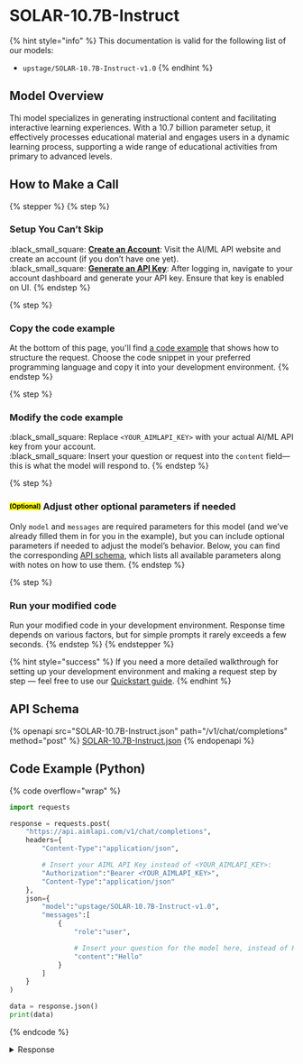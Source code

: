 # SOLAR-10.7B-Instruct

{% hint style="info" %}
This documentation is valid for the following list of our models:

* `upstage/SOLAR-10.7B-Instruct-v1.0`
{% endhint %}

## Model Overview

Thi model specializes in generating instructional content and facilitating interactive learning experiences. With a 10.7 billion parameter setup, it effectively processes educational material and engages users in a dynamic learning process, supporting a wide range of educational activities from primary to advanced levels.

## How to Make a Call

{% stepper %}
{% step %}
### Setup You Can’t Skip&#x20;

:black\_small\_square:  [**Create an Account**](https://aimlapi.com/app/sign-up): Visit the AI/ML API website and create an account (if you don’t have one yet).\
:black\_small\_square:  [**Generate an API Key**](https://aimlapi.com/app/keys): After logging in, navigate to your account dashboard and generate your API key. Ensure that key is enabled on UI.
{% endstep %}

{% step %}
### Copy the code example

At the bottom of this page, you'll find [a code example](SOLAR-10.7B-Instruct.md#code-example-python) that shows how to structure the request. Choose the code snippet in your preferred programming language and copy it into your development environment.
{% endstep %}

{% step %}
### Modify the code example

:black\_small\_square:  Replace `<YOUR_AIMLAPI_KEY>` with your actual AI/ML API key from your account.\
:black\_small\_square:  Insert your question or request into the `content` field—this is what the model will respond to.
{% endstep %}

{% step %}
### <sup><sub><mark style="background-color:yellow;">(Optional)<mark style="background-color:yellow;"><sub></sup> Adjust other optional parameters if needed

Only `model` and `messages` are required parameters for this model (and we’ve already filled them in for you in the example), but you can include optional parameters if needed to adjust the model’s behavior. Below, you can find the corresponding [API schema](SOLAR-10.7B-Instruct.md#api-schema), which lists all available parameters along with notes on how to use them.
{% endstep %}

{% step %}
### Run your modified code

Run your modified code in your development environment. Response time depends on various factors, but for simple prompts it rarely exceeds a few seconds.
{% endstep %}
{% endstepper %}

{% hint style="success" %}
If you need a more detailed walkthrough for setting up your development environment and making a request step by step — feel free to use our [Quickstart guide](../../../quickstart/setting-up.md).
{% endhint %}

## API Schema

{% openapi src="SOLAR-10.7B-Instruct.json" path="/v1/chat/completions" method="post" %}
[SOLAR-10.7B-Instruct.json](SOLAR-10.7B-Instruct.json)
{% endopenapi %}

## Code Example (Python)

{% code overflow="wrap" %}
```python
import requests

response = requests.post(
    "https://api.aimlapi.com/v1/chat/completions",
    headers={
        "Content-Type":"application/json", 

        # Insert your AIML API Key instead of <YOUR_AIMLAPI_KEY>:
        "Authorization":"Bearer <YOUR_AIMLAPI_KEY>",
        "Content-Type":"application/json"
    },
    json={
        "model":"upstage/SOLAR-10.7B-Instruct-v1.0",
        "messages":[
            {
                "role":"user",

                # Insert your question for the model here, instead of Hello:
                "content":"Hello"
            }
        ]
    }
)

data = response.json()
print(data)
```
{% endcode %}

<details>

<summary>Response</summary>

{% code overflow="wrap" %}
```json5
{'id': 'npNncWr-57nCBj-92d88d519aa1fc83', 'object': 'chat.completion', 'choices': [{'index': 0, 'finish_reason': 'stop', 'logprobs': None, 'message': {'role': 'assistant', 'content': "Hello there! How can I assist you today? Feel free to ask any questions or share a task you need help with, and I'll do my best to provide you with accurate and helpful information.", 'tool_calls': []}}], 'created': 1744186478, 'model': 'upstage/SOLAR-10.7B-Instruct-v1.0', 'usage': {'prompt_tokens': 8, 'completion_tokens': 26, 'total_tokens': 34}}
```
{% endcode %}

</details>
